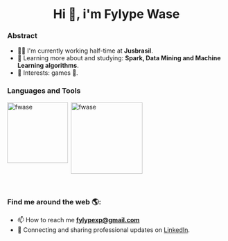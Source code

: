<h1 align="center">Hi 👋, i'm Fylype Wase</h1>

### Abstract

- 👨‍💻 I'm currently working half-time at **Jusbrasil**.
- 🌱 Learning more about and studying: **Spark, Data Mining and Machine Learning algorithms**.
- 💙 Interests: games 👾.

### Languages and Tools
<p><img align="left" height="140" src="https://github-readme-stats.vercel.app/api/top-langs/?username=fwase&layout=compact&hide=html" alt="fwase" /></p>
<p>&nbsp;<img align="center" height="165" src="https://github-readme-stats.vercel.app/api?username=fwase&show_icons=true&count_private=true" alt="fwase" /></p>
<br>

### Find me around the web 🌎:

- 📫 How to reach me **fylypexp@gmail.com**
- 💼 Connecting and sharing professional updates on <a href="https://www.linkedin.com/in/fylypewase/">LinkedIn</a>.

<!--
**fwase/fwase** is a ✨ _special_ ✨ repository because its `README.md` (this file) appears on your GitHub profile.

Here are some ideas to get you started:

- 🔭 I’m currently working on ...
- 🌱 I’m currently learning ...
- 👯 I’m looking to collaborate on ...
- 🤔 I’m looking for help with ...
- 💬 Ask me about ...
- 📫 How to reach me: ...
- 😄 Pronouns: ...
- ⚡ Fun fact: ...
- 🐦 Following me on <a href="https://twitter.com/fylypewcl/">Twitter</a>.
-->
